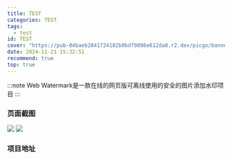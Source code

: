 ```yaml
---
title: TEST
categories: TEST
tags:
  - test
id: TEST
cover: "https://pub-04baeb2841724182b0bdf9896e612da8.r2.dev/picgo/banner.png"
date: 2024-11-21 15:32:51
recommend: true
top: true
---
```


:::note
Web Watermark是一款在线的网页版可离线使用的安全的图片添加水印项目
:::

### 页面截图

![](https://pub-04baeb2841724182b0bdf9896e612da8.r2.dev/picgo/banner.png)
![](https://pub-04baeb2841724182b0bdf9896e612da8.r2.dev/picgo/%E5%BE%AE%E4%BF%A1%E5%9B%BE%E7%89%87_20230324220132.png)
### 项目地址